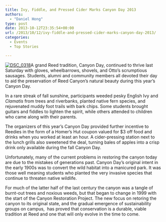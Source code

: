 ```yaml
---
title: Ivy, Fiddle, and Pressed Cider Marks Canyon Day 2013
authors: 
  - "Daniel Hong"
type: post
date: 2013-10-12T23:35:54+00:00
url: /2013/10/12/ivy-fiddle-and-pressed-cider-marks-canyon-day-2013/
categories:
  - Events
  - Top Stories

---
```

[<img class="aligncenter size-full wp-image-2937" alt="DSC_0318" src="https://i2.wp.com/www.reedquest.org/wp-content/uploads/2013/10/DSC_0318.jpg?resize=770%2C430" data-recalc-dims="1" />][1]A grand Reed tradition, Canyon Day, continued to thrive last Saturday with gloves, wheelbarrows, shovels, and Otto’s scrumptious sausages. Students, alumni and community members all devoted their day to aid the preservation of Reed Canyon’s natural beauty during this year’s Canyon Day.

In a rare streak of fall sunshine, participants weeded pesky English Ivy and _Clamatis_ from trees and riverbanks, planted native fern species, and rejuvenated muddy foot trails with bark chips. Some students brought guitars and fiddles to lighten the spirit, while others attended to children who came along with their parents.

The organizers of this year’s Canyon Day provided further incentive to Reedies in the form of a Homer’s Hut coupon valued for $3 off food and drinks when you worked at least an hour. A cider-pressing station next to the lunch grills also sweetened the deal, turning bales of apples into a crisp drink only available during the fall Canyon Day.

Unfortunately, many of the current problems in restoring the canyon today are due to the mistakes of generations past. Canyon Day’s original intent in the early 1900s was to convert the wild habitat into a manicured park. It was those well meaning students who planted the very invasive species that continue to threaten native wildlife.

For much of the latter half of the last century the canyon was a tangle of burnt-out trees and noxious weeds, but that began to change in 1999 with the start of the Canyon Restoration Project. The new focus on retoring the canyon to its original state, and the gradual emergence of sustainability groups on campus,  has proved that conservation is a durable, viable tradition at Reed and one that will only evolve in the time to come.

 [1]: https://i2.wp.com/www.reedquest.org/wp-content/uploads/2013/10/DSC_0318.jpg